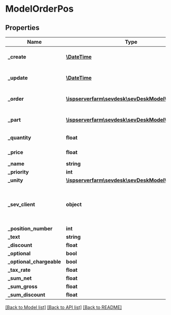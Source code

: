 # ModelOrderPos

## Properties
Name | Type | Description | Notes
------------ | ------------- | ------------- | -------------
**_create** | [**\DateTime**](\DateTime.md) | creation date of the order position | [optional] 
**_update** | [**\DateTime**](\DateTime.md) | date the order position was last updated | [optional] 
**_order** | [**\ispserverfarm\sevdesk\sevDeskModel\ModelOrder**](ModelOrder.md) | Model_Order the position belongs to | [optional] 
**_part** | [**\ispserverfarm\sevdesk\sevDeskModel\ModelPart**](ModelPart.md) | The Model_Part which is used in Model_OrderPos | [optional] 
**_quantity** | **float** | quantity of the Model_Part | [optional] 
**_price** | **float** | price of the Model_Part | [optional] 
**_name** | **string** |  | [optional] 
**_priority** | **int** |  | [optional] 
**_unity** | [**\ispserverfarm\sevdesk\sevDeskModel\ModelUnity**](ModelUnity.md) |  | [optional] 
**_sev_client** | **object** | sevClient is the unique id every customer has and is used in nearly all operations | [optional] 
**_position_number** | **int** |  | [optional] 
**_text** | **string** |  | [optional] 
**_discount** | **float** |  | [optional] 
**_optional** | **bool** |  | [optional] 
**_optional_chargeable** | **bool** |  | [optional] 
**_tax_rate** | **float** |  | [optional] 
**_sum_net** | **float** |  | [optional] 
**_sum_gross** | **float** |  | [optional] 
**_sum_discount** | **float** |  | [optional] 

[[Back to Model list]](../README.md#documentation-for-models) [[Back to API list]](../README.md#documentation-for-api-endpoints) [[Back to README]](../README.md)


